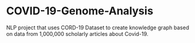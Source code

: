 # COVID-19-Genome-Analysis
NLP project that uses CORD-19 Dataset to create knowledge graph based on data from 1,000,000 scholarly articles about Covid-19.
